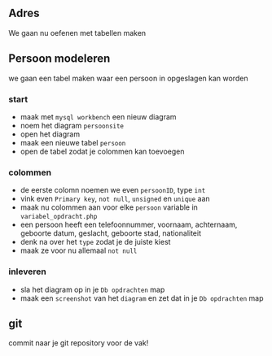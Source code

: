 ## Adres


We gaan nu oefenen met tabellen maken


## Persoon modeleren

we gaan een tabel maken waar een persoon in opgeslagen kan worden


### start
- maak met `mysql workbench` een nieuw diagram
- noem het diagram `persoonsite`
- open het diagram
- maak een nieuwe tabel `persoon`
- open de tabel zodat je colommen kan toevoegen


### colommen

- de eerste colomn noemen we even `persoonID`, type `int`
- vink even `Primary key`, `not null`, `unsigned` en `unique` aan
- maak nu colommen aan voor elke `persoon` variable in `variabel_opdracht.php`
- een persoon heeft een telefoonnummer, voornaam, achternaam, geboorte datum, geslacht, geboorte stad, nationaliteit
- denk na over het `type` zodat je de juiste kiest
- maak ze voor nu allemaal `not null`

### inleveren
- sla het diagram op in je `Db opdrachten` map
- maak een `screenshot` van het `diagram` en zet dat in je `Db opdrachten` map

## git

commit naar je git repository voor de vak!